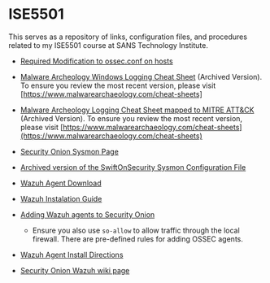 # ISE5501
This serves as a repository of links, configuration files, and procedures related to my ISE5501 course at SANS Technology Institute.

* [Required Modification to ossec.conf on hosts](https://github.com/0xSeanG/ISE5501/blob/master/ossec.conf_modification)

* [Malware Archeology Windows Logging Cheat Sheet](https://github.com/0xSeanG/ISE5501/blob/master/Windows%2BLogging%2BCheat%2BSheet_ver_Feb_2019.pdf) (Archived Version). To ensure you review the most recent version, please visit [https://www.malwarearchaeology.com/cheat-sheets]

* [Malware Archeology Logging Cheat Sheet mapped to MITRE ATT&CK](https://github.com/0xSeanG/ISE5501/blob/master/Windows%2BATT%26CK_Logging%2BCheat%2BSheet_ver_Sept_2018.pdf) (Archived Version). To ensure you review the most recent version, please visit [https://www.malwarearchaeology.com/cheat-sheets](https://www.malwarearchaeology.com/cheat-sheets)

* [Security Onion Sysmon Page](https://securityonion.readthedocs.io/en/latest/sysmon.html)

* [Archived version of the SwiftOnSecurity Sysmon Configuration File](https://github.com/0xSeanG/sysmon-config/blob/master/sysmonconfig-export.xml)

* [Wazuh Agent Download](https://documentation.wazuh.com/3.7/installation-guide/packages-list/index.html)

* [Wazuh Instalation Guide](https://documentation.wazuh.com/3.7/installation-guide/installing-wazuh-agent/wazuh_agent_windows.html#using-the-gui)

* [Adding Wazuh agents to Security Onion](https://ossec-docs.readthedocs.io/en/latest/manual/agent/agent-management.html#managing-agents)
   * Ensure you also use `so-allow` to allow traffic through the local firewall. There are pre-defined rules for adding OSSEC agents.
   
* [Wazuh Agent Install Directions](https://documentation.wazuh.com/3.x/user-manual/registering/use-registration-service.html#additional-configurations)

* [Security Onion Wazuh wiki page](https://securityonion.readthedocs.io/en/latest/wazuh.html)
